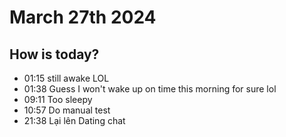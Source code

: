 # March 27th 2024

## How is today?
- 01:15 still awake LOL
- 01:38 Guess I won't wake up on time this morning for sure lol
- 09:11 Too sleepy 
- 10:57 Do manual test
- 21:38 Lại lên Dating chat
